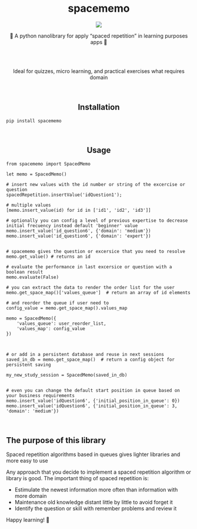 <h1 align=center> spacememo </h1>

<p align="center">
  <img src="https://games.tactic.net/wp-content/uploads/2022/05/56312_1.jpg">
</p>

<p align=center>📘 A python nanolibrary for apply “spaced repetition” in learning purposes apps 📙 </p>

<br>
<br>

<p align="center">
  Ideal for quizzes, micro learning, and practical exercises what requires domain
</p>

<br>
<h2 align="center">Installation</h2>

```
pip install spacememo
```

<br>
<h2 align="center">Usage</h2>

```
from spacememo import SpacedMemo

let memo = SpacedMemo()

# insert new values with the id number or string of the excercise or question
spacedRepetition.insertValue('idQuestion1');

# multiple values
[memo.insert_value(id) for id in ['id1', 'id2', 'id3']]

# optionally you can config a level of previous expertise to decrease initial frecuency instead default 'beginner' value
memo.insert_value('id_question6', {'domain': 'medium'})
memo.insert_value('id_question6', {'domain': 'expert'})


# spacememo gives the question or excersice that you need to resolve
memo.get_value() # returns an id

# evaluate the performance in last excersice or question with a boolean result
memo.evaluate(False)

# you can extract the data to render the order list for the user
memo.get_space_map()['values_queue']  # return an array of id elements

# and reorder the queue if user need to
config_value = memo.get_space_map().values_map

memo = SpacedMemo({
    'values_queue': user_reorder_list,
    'values_map': config_value
})



# or add in a persistent database and reuse in next sessions
saved_in_db = memo.get_space_map()  # return a config object for persistent saving

my_new_study_session = SpacedMemo(saved_in_db)


# even you can change the default start position in queue based on your business requirements
memo.insert_value('idQuestion6', {'initial_position_in_queue': 0})
memo.insert_value('idQuestion6', {'initial_position_in_queue': 3, 'domain': 'medium'})
```

<br>

## The purpose of this library

Spaced repetition algorithms based in queues gives lighter libraries and more easy to use

Any approach that you decide to implement a spaced repetition algorithm or library is good. The important thing of spaced repetition is:

- Estimulate the newest information more often than information with more domain
- Maintenance old knowledge distant little by little to avoid forget it
- Identify the question or skill with remember problems and review it

Happy learning! 📗
